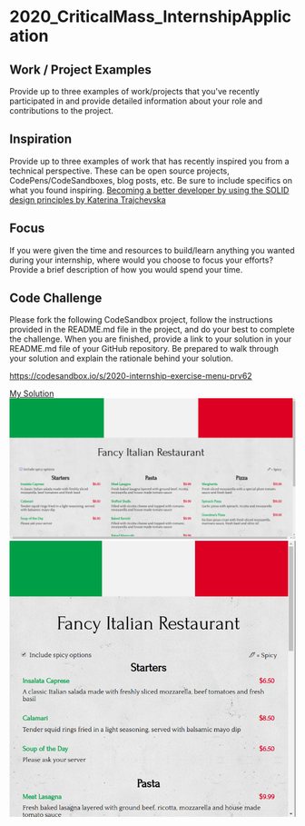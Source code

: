 # 2020_CriticalMass_InternshipApplication

## Work / Project Examples

Provide up to three examples of work/projects that you've recently participated in and provide detailed information about your role and contributions to the project.

## Inspiration

Provide up to three examples of work that has recently inspired you from a technical perspective. These can be open source projects, CodePens/CodeSandboxes, blog posts, etc. Be sure to include specifics on what you found inspiring.
[Becoming a better developer by using the SOLID design principles by Katerina Trajchevska](https://www.youtube.com/watch?v=rtmFCcjEgEw)

## Focus

If you were given the time and resources to build/learn anything you wanted during your internship, where would you choose to focus your efforts? Provide a brief description of how you would spend your time.

## Code Challenge

Please fork the following CodeSandbox project, follow the instructions provided in the README.md file in the project, and do your best to complete the challenge. When you are finished, provide a link to your solution in your README.md file of your GitHub repository. Be prepared to walk through your solution and explain the rationale behind your solution.

https://codesandbox.io/s/2020-internship-exercise-menu-prv62

[My Solution](https://codesandbox.io/s/2020-internship-exercise-menu-onimd)
![Desktop/Tablet View](https://github.com/Michael-Xie/2020_CriticalMass_InternshipApplication/blob/master/docs/desktop-tablet-view.png)
![Mobile View](https://github.com/Michael-Xie/2020_CriticalMass_InternshipApplication/blob/master/docs/mobile-view.png)
